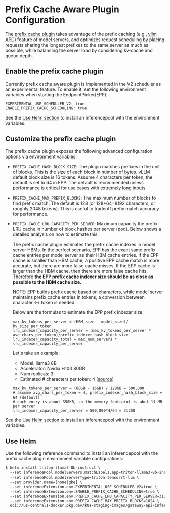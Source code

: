 # Prefix Cache Aware Plugin Configuration

The [prefix cache plugin](https://github.com/kubernetes-sigs/gateway-api-inference-extension/blob/7617439188b410670ed0f1ff805a3b7f9918a75b/pkg/epp/scheduling/framework/plugins/multi/prefix/plugin.go#L63)
takes advantage of the prefix caching (e.g., [vllm APC](https://docs.vllm.ai/en/latest/features/automatic_prefix_caching.html))
feature of model servers, and optimizes request scheduling by placing requests sharing the longest
prefixes to the same server as much as possible, while balancing the server load by considering kv-cache
and queue depth.

## Enable the prefix cache plugin

Currently prefix cache aware plugin is implemented in the V2 scheduler as an experimental feature.
To enable it, set the following environment variables when starting the EndpointPicker(EPP).

```
EXPERIMENTAL_USE_SCHEDULER_V2: true
ENABLE_PREFIX_CACHE_SCHEDULING: true
```

See the [Use Helm section](#helm) to install an inferencepool with the environment variables.


## Customize the prefix cache plugin

The prefix cache plugin exposes the following advanced configuration options via environment variables:

* `PREFIX_CACHE_HASH_BLOCK_SIZE`: The plugin matches prefixes in the unit of blocks. This is the size
of each block in number of bytes. vLLM default block size is 16 tokens. Assume 4 characters per token, the default
is set to 64 in EPP. The default is recommended unless performance is critical for use cases with
extremely long inputs.

* `PREFIX_CACHE_MAX_PREFIX_BLOCKS`: The maximum number of blocks to find prefix match. The default is
128 (or 128*64=8192 characters, or roughly 2048 tokens). This is useful to tradeoff prefix match accuracy
for performance.

* `PREFIX_CACHE_LRU_CAPACITY_PER_SERVER`: Maximum capacity the prefix LRU cache in number of block hashes per server (pod). Below
shows a detailed analysis on how to estimate this.



    The prefix cache plugin estimates the prefix cache indexes in model server HBMs.  In the perfect
    scenario, EPP has the exact same prefix cache entries per model server as their HBM cache entries. If
    the EPP cache is smaller than HBM cache, a positive EPP cache match is more accurate, but there are more
    false cache misses. If the EPP cache is larger than the HBM cache, then there are more false cache hits.
    Therefore **the EPP prefix cache indexer size should be as close as possible to the HBM cache size.**

    NOTE: EPP builds prefix cache based on characters, while model server maintains prefix cache entries
    in tokens, a conversion between character <-> token is needed.

    Below are the formulas to estimate the EPP prefix indexer size:

    ```
    max_kv_tokens_per_server = (HBM_size - model_size)/ kv_size_per_token
    lru_indexer_capacity_per_server = (max_kv_tokens_per_server * avg_chars_per_token)/prefix_indexer_hash_block_size
    lru_indexer_capacity_total = max_num_servers * lru_indexer_capacity_per_server
    ```

    Let's take an example:

    * Model: llama3 8B
    * Accelerator: Nvidia H100 80GB
    * Num replicas: 3
    * Estimated # characters per token: 4 ([source](https://genai.stackexchange.com/questions/34/how-long-is-a-token))

    ```
    max_kv_tokens_per_server = (80GB - 16GB) / 128KB = 500,000
    # assume avg_chars_per_token = 4, prefix_indexer_hash_block_size = 64 (default)
    # each entry is about 358KB, so the memory footrpint is abut 11 MB per server
    lru_indexer_capacity_per_server = 500,000*4/64 = 31250
    ```

See the [Use Helm section](#helm) to install an inferencepool with the environment variables.


<a id="helm"></a>
## Use Helm

Use the following reference command to install an inferencepool with the prefix
cache plugin environment variable configurations:

```txt
$ helm install triton-llama3-8b-instruct \
  --set inferencePool.modelServers.matchLabels.app=triton-llama3-8b-instruct \
  --set inferencePool.modelServerType=triton-tensorrt-llm \
  --set provider.name=[none|gke] \
  --set inferenceExtension.env.EXPERIMENTAL_USE_SCHEDULER_V2=true \
  --set inferenceExtension.env.ENABLE_PREFIX_CACHE_SCHEDULING=true \
  --set inferenceExtension.env.PREFIX_CACHE_LRU_CAPACITY_PER_SERVER=31250 \
  --set inferenceExtension.env.PREFIX_CACHE_MAX_PREFIX_BLOCKS=1024 \
  oci://us-central1-docker.pkg.dev/k8s-staging-images/gateway-api-inference-extension/charts/inferencepool --version v0
```

